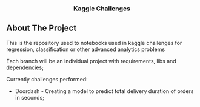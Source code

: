 <a id="readme-top"></a>
<div align="center">  <h3 align="center">Kaggle Challenges</h3></div>

<!-- ABOUT THE PROJECT -->
## About The Project
This is the repository used to notebooks used in kaggle challenges for regression, classification or other advanced analytics problems 

Each branch will be an individual project with requirements, libs and dependencies;

Currently challenges performed:
* Doordash - Creating a model to predict total delivery duration of orders in seconds;

